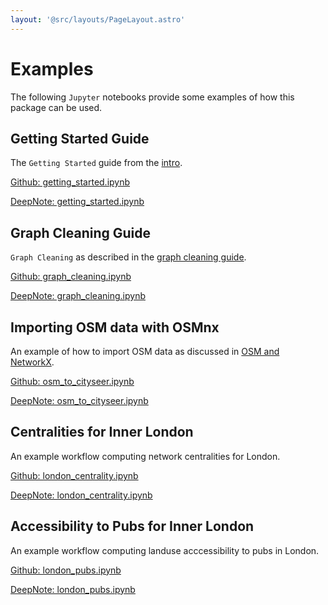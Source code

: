 ```yaml
---
layout: '@src/layouts/PageLayout.astro'
---
```


# Examples

The following `Jupyter` notebooks provide some examples of how this package can be used.

## Getting Started Guide

The `Getting Started` guide from the [intro](/intro/).

<a href="https://github.com/benchmark-urbanism/cityseer-api/blob/master/demos/getting_started.ipynb" target="_blank">Github: getting_started.ipynb</a>

<a href="https://deepnote.com/workspace/songololo-4544-47b7f08c-5906-4987-9baf-57953c61b181/project/cityseer-api-e5ee5163-2d5e-419f-9070-0b785706bfce/%2Fdemos%2Fgetting_started.ipynb" target="_blank">DeepNote: getting_started.ipynb</a>

## Graph Cleaning Guide

`Graph Cleaning` as described in the [graph cleaning guide](/guide/#graph-cleaning).

<a href="https://github.com/benchmark-urbanism/cityseer-api/blob/master/demos/graph_cleaning.ipynb" target="_blank">Github: graph_cleaning.ipynb</a>

<a href="https://deepnote.com/workspace/songololo-4544-47b7f08c-5906-4987-9baf-57953c61b181/project/cityseer-api-e5ee5163-2d5e-419f-9070-0b785706bfce/%2Fdemos%2Fgraph_cleaning.ipynb" target="_blank">DeepNote: graph_cleaning.ipynb</a>

## Importing OSM data with OSMnx

An example of how to import OSM data as discussed in [OSM and NetworkX](/guide/#osm-and-networkx).

<a href="https://github.com/benchmark-urbanism/cityseer-api/blob/master/demos/osm_to_cityseer.ipynb" target="_blank">Github: osm_to_cityseer.ipynb</a>

<a href="https://deepnote.com/workspace/songololo-4544-47b7f08c-5906-4987-9baf-57953c61b181/project/cityseer-api-e5ee5163-2d5e-419f-9070-0b785706bfce/%2Fdemos%2Fosm_to_cityseer.ipynb" target="_blank">DeepNote: osm_to_cityseer.ipynb</a>

## Centralities for Inner London

An example workflow computing network centralities for London.

<a href="https://github.com/benchmark-urbanism/cityseer-api/blob/master/demos/london_centrality.ipynb" target="_blank">Github: london_centrality.ipynb</a>

<a href="https://deepnote.com/workspace/songololo-4544-47b7f08c-5906-4987-9baf-57953c61b181/project/cityseer-api-e5ee5163-2d5e-419f-9070-0b785706bfce/%2Fdemos%2Flondon_centrality.ipynb" target="_blank">DeepNote: london_centrality.ipynb</a>

## Accessibility to Pubs for Inner London

An example workflow computing landuse acccessibility to pubs in London.

<a href="https://github.com/benchmark-urbanism/cityseer-api/blob/master/demos/london_pubs.ipynb" target="_blank">Github: london_pubs.ipynb</a>

<a href="https://deepnote.com/workspace/songololo-4544-47b7f08c-5906-4987-9baf-57953c61b181/project/cityseer-api-e5ee5163-2d5e-419f-9070-0b785706bfce/%2Fdemos%2Flondon_pubs.ipynb" target="_blank">DeepNote: london_pubs.ipynb</a>
